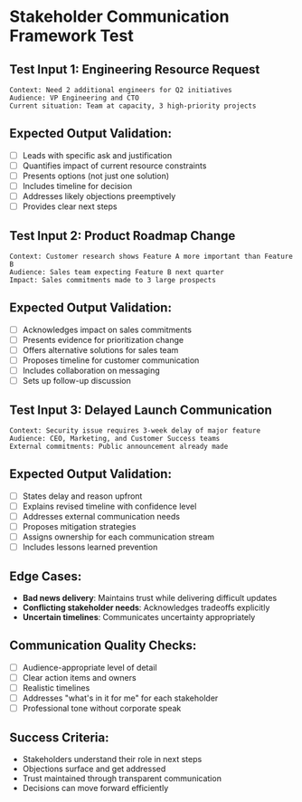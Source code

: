 # Stakeholder Communication Framework Test

## Test Input 1: Engineering Resource Request
```
Context: Need 2 additional engineers for Q2 initiatives
Audience: VP Engineering and CTO
Current situation: Team at capacity, 3 high-priority projects
```

## Expected Output Validation:
- [ ] Leads with specific ask and justification
- [ ] Quantifies impact of current resource constraints
- [ ] Presents options (not just one solution)
- [ ] Includes timeline for decision
- [ ] Addresses likely objections preemptively
- [ ] Provides clear next steps

## Test Input 2: Product Roadmap Change
```
Context: Customer research shows Feature A more important than Feature B
Audience: Sales team expecting Feature B next quarter
Impact: Sales commitments made to 3 large prospects
```

## Expected Output Validation:
- [ ] Acknowledges impact on sales commitments
- [ ] Presents evidence for prioritization change
- [ ] Offers alternative solutions for sales team
- [ ] Proposes timeline for customer communication
- [ ] Includes collaboration on messaging
- [ ] Sets up follow-up discussion

## Test Input 3: Delayed Launch Communication
```
Context: Security issue requires 3-week delay of major feature
Audience: CEO, Marketing, and Customer Success teams
External commitments: Public announcement already made
```

## Expected Output Validation:
- [ ] States delay and reason upfront
- [ ] Explains revised timeline with confidence level
- [ ] Addresses external communication needs
- [ ] Proposes mitigation strategies
- [ ] Assigns ownership for each communication stream
- [ ] Includes lessons learned prevention

## Edge Cases:
- **Bad news delivery**: Maintains trust while delivering difficult updates
- **Conflicting stakeholder needs**: Acknowledges tradeoffs explicitly
- **Uncertain timelines**: Communicates uncertainty appropriately

## Communication Quality Checks:
- [ ] Audience-appropriate level of detail
- [ ] Clear action items and owners
- [ ] Realistic timelines
- [ ] Addresses "what's in it for me" for each stakeholder
- [ ] Professional tone without corporate speak

## Success Criteria:
- Stakeholders understand their role in next steps
- Objections surface and get addressed
- Trust maintained through transparent communication
- Decisions can move forward efficiently
